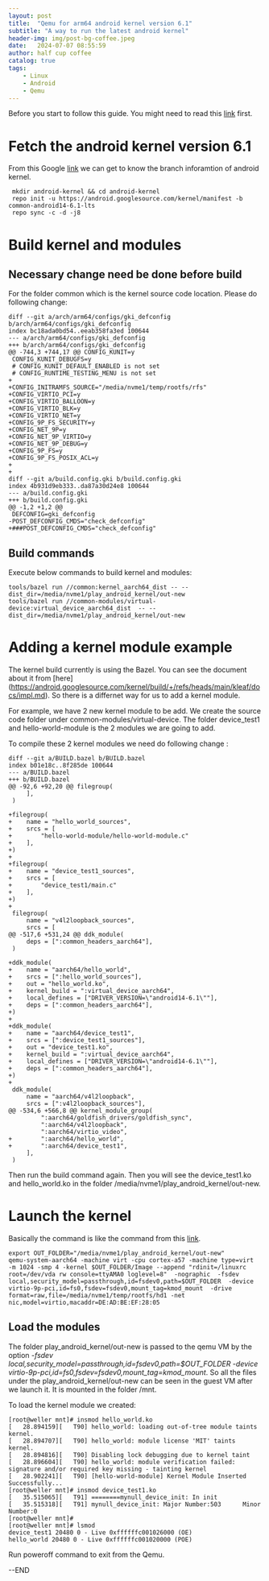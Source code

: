 ```yaml
---
layout: post
title:  "Qemu for arm64 android kernel version 6.1"
subtitle: "A way to run the latest android kernel"
header-img: img/post-bg-coffee.jpeg
date:   2024-07-07 08:55:59
author: half cup coffee
catalog: true
tags:	
    - Linux
    - Android
    - Qemu
---
```


Before you start to follow this guide. You might need to read this [link](https://huangweiliang.github.io/2022/09/30/qemu-android-kernel/) first.


# Fetch the android kernel version 6.1

From this Google [link](https://source.android.com/docs/devices/cuttlefish/kernel-dev) we can get to know the branch inforamtion of android kernel.
 
~~~
 mkdir android-kernel && cd android-kernel
 repo init -u https://android.googlesource.com/kernel/manifest -b common-android14-6.1-lts
 repo sync -c -d -j8
~~~

# Build kernel and modules

## Necessary change need be done before build

For the folder common which is the kernel source code location.  Please do following change:

~~~
diff --git a/arch/arm64/configs/gki_defconfig b/arch/arm64/configs/gki_defconfig
index bc18ada0bd54..eeab358fa3ed 100644
--- a/arch/arm64/configs/gki_defconfig
+++ b/arch/arm64/configs/gki_defconfig
@@ -744,3 +744,17 @@ CONFIG_KUNIT=y
 CONFIG_KUNIT_DEBUGFS=y
 # CONFIG_KUNIT_DEFAULT_ENABLED is not set
 # CONFIG_RUNTIME_TESTING_MENU is not set
+
+CONFIG_INITRAMFS_SOURCE="/media/nvme1/temp/rootfs/rfs"
+CONFIG_VIRTIO_PCI=y
+CONFIG_VIRTIO_BALLOON=y
+CONFIG_VIRTIO_BLK=y
+CONFIG_VIRTIO_NET=y
+CONFIG_9P_FS_SECURITY=y
+CONFIG_NET_9P=y
+CONFIG_NET_9P_VIRTIO=y
+CONFIG_NET_9P_DEBUG=y
+CONFIG_9P_FS=y
+CONFIG_9P_FS_POSIX_ACL=y
+
+
diff --git a/build.config.gki b/build.config.gki
index 4b931d9eb333..da87a30d24e8 100644
--- a/build.config.gki
+++ b/build.config.gki
@@ -1,2 +1,2 @@
 DEFCONFIG=gki_defconfig
-POST_DEFCONFIG_CMDS="check_defconfig"
+###POST_DEFCONFIG_CMDS="check_defconfig"

~~~

## Build commands

Execute below commands to build kernel and modules:

~~~
tools/bazel run //common:kernel_aarch64_dist -- --dist_dir=/media/nvme1/play_android_kernel/out-new
tools/bazel run //common-modules/virtual-device:virtual_device_aarch64_dist  -- --dist_dir=/media/nvme1/play_android_kernel/out-new
~~~

# Adding a kernel module example

The kernel build currently is using the Bazel. You can see the document about it from [here] (https://android.googlesource.com/kernel/build/+/refs/heads/main/kleaf/docs/impl.md).  So there is a differnet way for us to add a kernel module.

For example, we have 2 new kernel module to be add.  We create the source code folder under common-modules/virtual-device.
The folder device_test1 and hello-world-module is the 2 modules we are going to add.

To compile these 2 kernel modules we need do following change :

~~~
diff --git a/BUILD.bazel b/BUILD.bazel
index b01e18c..8f285de 100644
--- a/BUILD.bazel
+++ b/BUILD.bazel
@@ -92,6 +92,20 @@ filegroup(
     ],
 )

+filegroup(
+    name = "hello_world_sources",
+    srcs = [
+        "hello-world-module/hello-world-module.c"
+    ],
+)
+
+filegroup(
+    name = "device_test1_sources",
+    srcs = [
+        "device_test1/main.c"
+    ],
+)
+
 filegroup(
     name = "v4l2loopback_sources",
     srcs = [
@@ -517,6 +531,24 @@ ddk_module(
     deps = [":common_headers_aarch64"],
 )

+ddk_module(
+    name = "aarch64/hello_world",
+    srcs = [":hello_world_sources"],
+    out = "hello_world.ko",
+    kernel_build = ":virtual_device_aarch64",
+    local_defines = ["DRIVER_VERSION=\"android14-6.1\""],
+    deps = [":common_headers_aarch64"],
+)
+
+ddk_module(
+    name = "aarch64/device_test1",
+    srcs = [":device_test1_sources"],
+    out = "device_test1.ko",
+    kernel_build = ":virtual_device_aarch64",
+    local_defines = ["DRIVER_VERSION=\"android14-6.1\""],
+    deps = [":common_headers_aarch64"],
+)
+
 ddk_module(
     name = "aarch64/v4l2loopback",
     srcs = [":v4l2loopback_sources"],
@@ -534,6 +566,8 @@ kernel_module_group(
         ":aarch64/goldfish_drivers/goldfish_sync",
         ":aarch64/v4l2loopback",
         ":aarch64/virtio_video",
+        ":aarch64/hello_world",
+        ":aarch64/device_test1",
     ],
 )

~~~

Then run the build command again. Then you will see the device_test1.ko and hello_world.ko in the folder /media/nvme1/play_android_kernel/out-new.

# Launch the kernel

Basically the command is like the command from this [link](https://huangweiliang.github.io/2022/09/30/qemu-android-kernel/).

~~~
export OUT_FOLDER="/media/nvme1/play_android_kernel/out-new"
qemu-system-aarch64 -machine virt -cpu cortex-a57 -machine type=virt  -m 1024 -smp 4 -kernel $OUT_FOLDER/Image --append "rdinit=/linuxrc root=/dev/vda rw console=ttyAMA0 loglevel=8"  -nographic  -fsdev local,security_model=passthrough,id=fsdev0,path=$OUT_FOLDER  -device virtio-9p-pci,id=fs0,fsdev=fsdev0,mount_tag=kmod_mount  -drive format=raw,file=/media/nvme1/temp/rootfs/hd1 -net nic,model=virtio,macaddr=DE:AD:BE:EF:28:05
~~~

## Load the modules

The folder play_android_kernel/out-new is passed to the qemu VM by the option *-fsdev local,security_model=passthrough,id=fsdev0,path=$OUT_FOLDER  -device virtio-9p-pci,id=fs0,fsdev=fsdev0,mount_tag=kmod_mount*. So all the files under the play_android_kernel/out-new can be seen in the guest VM after we launch it. It is mounted in the folder /mnt.

To load the kernel module we created:

~~~
[root@weller mnt]# insmod hello_world.ko
[   28.894159][   T90] hello_world: loading out-of-tree module taints kernel.
[   28.894707][   T90] hello_world: module license 'MIT' taints kernel.
[   28.894816][   T90] Disabling lock debugging due to kernel taint
[   28.896604][   T90] hello_world: module verification failed: signature and/or required key missing - tainting kernel
[   28.902241][   T90] [hello-world-module] Kernel Module Inserted Successfully...
[root@weller mnt]# insmod device_test1.ko
[   35.515065][   T91] ========mynull_device_init: In init
[   35.515318][   T91] mynull_device_init: Major Number:503      Minor Number:0
[root@weller mnt]#
[root@weller mnt]# lsmod
device_test1 20480 0 - Live 0xffffffc001026000 (OE)
hello_world 20480 0 - Live 0xffffffc001020000 (POE)

~~~

Run poweroff command to exit from the Qemu.

--END
